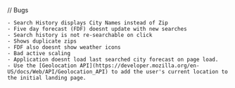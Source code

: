 // Bugs

    
    - Search History displays City Names instead of Zip
    - Five day forecast (FDF) doesnt update with new searches
    - Search history is not re-searchable on click
    - Shows duplicate zips
    - FDF also doesnt show weather icons
    - Bad active scaling
    - Application doesnt load last searched city forecast on page load.
    - Use the [Geolocation API](https://developer.mozilla.org/en-US/docs/Web/API/Geolocation_API) to add the user's current location to the initial landing page.
